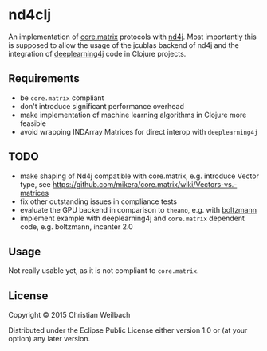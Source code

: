# nd4clj

An implementation of [core.matrix](https://github.com/mikera/core.matrix) protocols with [nd4j](https://github.com/deeplearning4j/nd4j/). Most importantly this is supposed to allow the usage of the jcublas backend of nd4j and the integration of [deeplearning4j](http://deeplearning4j.org/) code in Clojure projects.

## Requirements

- be `core.matrix` compliant
- don't introduce significant performance overhead
- make implementation of machine learning algorithms in Clojure more feasible
- avoid wrapping INDArray Matrices for direct interop with `deeplearning4j`

## TODO

- make shaping of Nd4j compatible with core.matrix, e.g. introduce Vector type, see https://github.com/mikera/core.matrix/wiki/Vectors-vs.-matrices
- fix other outstanding issues in compliance tests
- evaluate the GPU backend in comparison to `theano`, e.g. with [boltzmann](https://github.com/whilo/boltzmann)
- implement example with deeplearning4j and `core.matrix` dependent code, e.g. boltzmann, incanter 2.0


## Usage

Not really usable yet, as it is not compliant to `core.matrix`.

## License

Copyright © 2015 Christian Weilbach

Distributed under the Eclipse Public License either version 1.0 or (at
your option) any later version.
